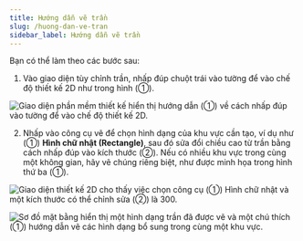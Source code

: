 ```yaml
---
title: Hướng dẫn vẽ trần
slug: /huong-dan-ve-tran
sidebar_label: Hướng dẫn vẽ trần
---
```


Bạn có thể làm theo các bước sau:

1. Vào giao diện tùy chỉnh trần, nhấp đúp chuột trái vào tường để vào chế độ thiết kế 2D như trong hình (①).

![Giao diện phần mềm thiết kế hiển thị hướng dẫn (①) về cách nhấp đúp vào tường để vào chế độ thiết kế 2D.](https://storage.googleapis.com/jegavn_kb/image_jegavn/714.1.jpg)

2. Nhấp vào công cụ vẽ để chọn hình dạng của khu vực cần tạo, ví dụ như (①) **Hình chữ nhật (Rectangle)**, sau đó sửa đổi chiều cao từ trần bằng cách nhấp đúp vào kích thước (②). Nếu có nhiều khu vực trong cùng một không gian, hãy vẽ chúng riêng biệt, như được minh họa trong hình thứ ba (①).

![Giao diện thiết kế 2D cho thấy việc chọn công cụ (①) Hình chữ nhật và một kích thước có thể chỉnh sửa (②) là 300.](https://storage.googleapis.com/jegavn_kb/image_jegavn/714.2.jpg)

![Sơ đồ mặt bằng hiển thị một hình dạng trần đã được vẽ và một chú thích (①) hướng dẫn vẽ các hình dạng bổ sung trong cùng một khu vực.](https://storage.googleapis.com/jegavn_kb/image_jegavn/714.3.jpg)